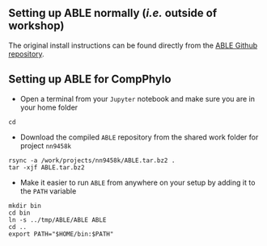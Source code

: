 ## Setting up ABLE normally (_i.e._ outside of workshop)
The original install instructions can be found directly from the [ABLE Github repository](https://github.com/champost/ABLE/blob/master/README.md).



## Setting up ABLE for CompPhylo

- Open a terminal from your `Jupyter` notebook and make sure you are in your home folder
```
cd
```

- Download the compiled `ABLE` repository from the shared work folder for project `nn9458k`
```
rsync -a /work/projects/nn9458k/ABLE.tar.bz2 .
tar -xjf ABLE.tar.bz2
```

- Make it easier to run `ABLE` from anywhere on your setup by adding it to the `PATH` variable
```
mkdir bin
cd bin
ln -s ../tmp/ABLE/ABLE ABLE
cd ..
export PATH="$HOME/bin:$PATH"
```

